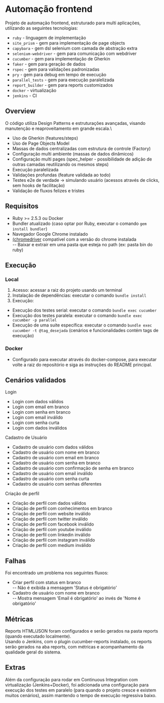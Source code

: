 # Automação frontend

Projeto de automação frontend, estruturado para multi aplicações, utilizando as seguintes tecnologias:
- `ruby` - linguagem de implementação
- `site_prism` - gem para implementação de page objects
- `capybara` - gem dsl selenium com camada de abstração extra
- `selenium-webdriver` - gem para comunicação com webdriver
- `cucumber` - gem para implementação de Gherkin
- `faker` - gem para geração de dados
- `rspec` - gem para validações padronizadas
- `pry` - gem para debug em tempo de execução
- `parallel_tests` - gem para execução paralelizada
- `report_builder` - gem para reports customizados
- `docker` - virtualização
- `jenkins` - CI

## Overview
O código utiliza Design Patterns e estruturações avançadas, visando manutenção e reaproveitamento em grande escala.\
- Uso de Gherkin (features/steps)
- Uso de Page Objects Model
- Massas de dados centralizadas com estrutura de controle (Factory)
- Configuração multi ambiente (massas de dados dinâmicos)
- Configuração multi pages (spec_helper - possibilidade de adição de outras camadas reutilizando os mesmos steps)
- Execução paralelizada
- Validações profundas (feature validada ao todo)
- Testes e2e de verdade -> simulando usuário (acessos através de clicks, sem hooks de facilitação)
- Validação de fluxos felizes e tristes

## Requisitos
- Ruby >= 2.5.3 ou Docker
- Bundler atualizado (caso optar por Ruby, executar o comando `gem install bundler`)
- Navegador Google Chrome instalado
- [(chromedriver]('https://chromedriver.chromium.org/downloads') compatível com a versão do chrome instalada\
-- Baixar e extrair em uma pasta que esteja no path (ex: pasta bin do ruby)

## Execução
### Local
1. Acesso: acessar a raiz do projeto usando um terminal
2. Instalação de dependências: executar o comando `bundle install`
3. Execução:
- Execução dos testes serial: executar o comando `bundle exec cucumber`
- Execução dos testes paralela: executar o comando `bundle exec cucumber -p parallel`
- Execução de uma suite específica: executar o comando `bundle exec cucumber -t @tag_desejada` (cenários e funcionalidades contém tags de execução)

### Docker
- Configurado para executar através do docker-compose, para executar volte a raiz do repositório e siga as instruções do README principal.

## Cenários validados
Login
- Login com dados válidos
- Login com email em branco
- Login com senha em branco
- Login com email inválido
- Login com senha curta
- Login com dados inválidos

Cadastro de Usuário
- Cadastro de usuário com dados válidos
- Cadastro de usuário com nome em branco
- Cadastro de usuário com email em branco
- Cadastro de usuário com senha em branco
- Cadastro de usuário com confirmação de senha em branco
- Cadastro de usuário com email inválido
- Cadastro de usuário com senha curta
- Cadastro de usuário com senhas diferentes

Criação de perfil
- Criação de perfil com dados válidos
- Criação de perfil com conhecimentos em branco
- Criação de perfil com website inválido
- Criação de perfil com twitter inválido
- Criação de perfil com facebook inválido
- Criação de perfil com youtube inválido
- Criação de perfil com linkedin inválido
- Criação de perfil com instagram inválido
- Criação de perfil com medium inválido

## Falhas
Foi encontrado um problema nos seguintes fluxos:
- Criar perfil com status em branco\
-- Não é exibida a mensagem 'Status é obrigatório'
- Cadastro de usuário com nome em branco\
-- Mostra mensagem 'Email é obrigatório' ao invés de 'Nome é obrigatório'

## Métricas
Reports HTML/JSON foram configurados e serão gerados na pasta reports (quando executado localmente).\
Usando o Jenkins, com o plugin cucumber-reports instalado, os reports serão gerados na aba reports, com métricas e acompanhamento da qualidade geral do sistema.

## Extras
Além da configuração para rodar em Continuous Integration com virtualização (Jenkins+Docker), foi adicionada uma configuração para execução dos testes em paralelo (para quando o projeto cresce e existem muitos cenários), assim mantendo o tempo de execução regressiva baixo.

